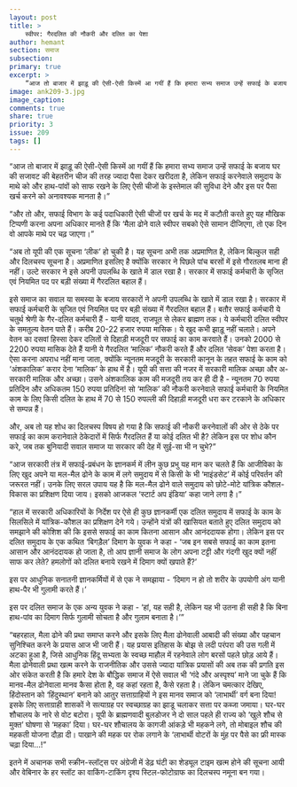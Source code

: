 ```yaml
---
layout: post
title: >
    स्वीपर: गैरदलित की नौकरी और दलित का पेशा
author: hemant
section: समाज
subsection:
primary: true
excerpt: >
    “आज तो बाजार में झाड़ू की ऐसी-ऐसी किस्में आ गयीं हैं कि हमारा सभ्य समाज उन्हें सफाई के बजाय घर की सजावट की बेहतरीन चीज की तरह ज्यादा पैसा देकर खरीदता है, लेकिन सफाई करनेवाले समुदाय के माथे को और हाथ-पांवों को साफ रखने के लिए ऐसी चीजों के इस्तेमाल की सुविधा देने ...
image: ank209-3.jpg
image_caption: 
comments: true
share: true
priority: 3
issue: 209
tags: []
---
```


“आज तो बाजार में झाड़ू की ऐसी-ऐसी किस्में आ गयीं हैं कि हमारा सभ्य समाज उन्हें सफाई के बजाय घर की सजावट की बेहतरीन चीज की तरह ज्यादा पैसा देकर खरीदता है, लेकिन सफाई करनेवाले समुदाय के माथे को और हाथ-पांवों को साफ रखने के लिए ऐसी चीजों के इस्तेमाल की सुविधा देने और इस पर पैसा खर्च करने को अनावश्यक मानता है।”

“और तो और, सफाई विभाग के कई पदाधिकारी ऐसी चीजों पर खर्च के मद में कटौती करते हुए यह मौखिक टिप्पणी करना अपना अधिकार मानते हैं कि ‘मैला ढोने वाले स्वीपर सबको ऐसे सामान दीजिएगा, तो एक दिन वो आपके माथे पर चढ़ जाएगा।”

“अब तो यूपी की एक सूचना ‘लीक’ हो चुकी है। यह सूचना अभी तक अप्रमाणित है, लेकिन बिल्कुल सही और दिलचस्प सूचना है। अप्रमाणित इसलिए है क्योंकि सरकार ने पिछले पांच बरसों में इसे गौरतलब माना ही नहीं। उल्टे सरकार ने इसे अपनी उपलब्धि के खाते में डाल रखा है। सरकार में सफाई कर्मचारी के सृजित एवं नियमित पद पर बड़ी संख्या में गैरदलित बहाल हैं।

इसे समाज का सवाल या समस्या के बजाय सरकारों ने अपनी उपलब्धि के खाते में डाल रखा है। सरकार में सफाई कर्मचारी के सृजित एवं नियमित पद पर बड़ी संख्या में गैरदलित बहाल हैं। बतौर सफाई कर्मचारी ये चतुर्थ श्रेणी के गैर-दलित कर्मचारी हैं - यानी यादव, राजपूत से लेकर ब्राह्मण तक। ये कर्मचारी दलित स्वीपर के समतुल्य वेतन पाते हैं। करीब 20-22 हजार रुपया मासिक। ये खुद कभी झाड़ू नहीं चलाते। अपने वेतन का दसवां हिस्सा देकर दलितों से दिहाड़ी मजदूरी पर सफाई का काम करवाते हैं। उनको 2000 से 2200 रुपया मासिक देते हैं यानी ये गैरदलित ‘मालिक’ नौकरी करते हैं और दलित ‘सेवक’ पेशा करता है। ऐसा करना अपराध नहीं माना जाता, क्योंकि न्यूनतम मजदूरी के सरकारी कानून के तहत सफाई के काम को ‘अंशकालिक’ करार देना ‘मालिक’ के हाथ में है। यूपी की सत्ता की नजर में सरकारी मालिक अच्छा और अ-सरकारी मालिक और अच्छा। उसने अंशकालिक काम की मजदूरी तय कर ही दी है - न्यूनतम 70 रुपया प्रतिदिन और अधिकतम 150 रुपया प्रतिदिन! सो ‘मालिक’ की नौकरी करनेवाले सफाई कर्मचारी के नियमित काम के लिए किसी दलित के हाथ में 70 से 150 रुपल्ली की दिहाड़ी मजदूरी धरा कर टरकाने के अधिकार से सम्पन्न हैं।

और, अब तो यह शोध का दिलचस्प विषय हो गया है कि सफाई की नौकरी करनेवालों की ओर से ठेके पर सफाई का काम करानेवाले ठेकेदारों में सिर्फ गैरदलित हैं या कोई दलित भी है? लेकिन इस पर शोध कौन करे, जब तक बुनियादी सवाल समाज या सरकार की देह में सुई-सा भी न चुभे?”

“आज सरकारी तंत्र में सफाई-प्रबंधन के ज्ञानकर्म में लीन कुछ प्रभु यह मान कर चलते हैं कि आजीविका के लिए खुद अपने या मल-मैल ढोने के काम में लगे समुदाय में से किसी के भी ‘माइंडसेट’ में कोई परिवर्तन की जरूरत नहीं। उनके लिए सरल उपाय यह है कि मल-मैल ढोने वाले समुदाय को छोटे-मोटे यांत्रिक कौशल-विकास का प्रशिक्षण दिया जाय। इसको आजकल ‘स्टार्ट अप इंडिया’ कहा जाने लगा है।”

“हाल में सरकारी अधिकारियों के निर्देश पर ऐसे ही कुछ ज्ञानकर्मी एक दलित समुदाय में सफाई के काम के सिलसिले में यांत्रिक-कौशल का प्रशिक्षण देने गये। उन्होंने यंत्रों की खासियत बताते हुए दलित समुदाय को समझाने की कोशिश की कि इससे सफाई का काम कितना आसान और आनंददायक होगा। लेकिन इस पर दलित समुदाय के एक कथित ‘बिगड़ैल’ दिमाग के युवक ने कहा - ‘जब इन सबसे सफाई का काम इतना आसान और आनंददायक हो जाता है, तो आप ज्ञानी समाज के लोग अपना टट्टी और गंदगी खुद क्यों नहीं साफ कर लेते? हमलोगों को दलित बनाये रखने में दिमाग क्यों खपाते हैं?’

इस पर आधुनिक सनातनी ज्ञानकर्मियों में से एक ने समझाया - ‘दिमाग न हो तो शरीर के उपयोगी अंग यानी हाथ-पैर भी गुलामी करते हैं।’

इस पर दलित समाज के एक अन्य युवक ने कहा - ‘हां, यह सही है, लेकिन यह भी उतना ही सही है कि बिना हाथ-पांव का दिमाग सिर्फ गुलामी सोचता है और गुलाम बनाता है।’”

“बहरहाल, मैला ढोने की प्रथा समाप्त करने और इसके लिए मैला ढोनेवाली आबादी की संख्या और पहचान सुनिश्चित करने के प्रयास आज भी जारी हैं। यह प्रयास इतिहास के बोझ से लदी परंपरा की उस गली में अटका हुआ है, जिसे आधुनिक हिंदू सभ्यता के स्वच्छ माहौल में रहनेवाले लोग बरसों पहले छोड़ आये हैं। मैला ढोनेवाली प्रथा खत्म करने के राजनीतिक और उससे ज्यादा यांत्रिक प्रयासों की अब तक की प्रगति इस ओर संकेत करती है कि हमारे देश के बौद्धिक समाज में ऐसे सवाल भी ‘गंदे और अस्पृश्य’ माने जा चुके हैं कि मानव-मैल ढोनेवाला मानव कैसा होता है, वह कहां रहता है, कैसे रहता है। लेकिन चमत्कार देखिए, हिंदोस्तान को ‘हिंदुस्थान’ बनाने को आतुर सत्ताग्राहियों ने इस मानव समाज को ‘लाभार्थी’ वर्ग बना दिया! इसके लिए सत्ताग्राही शासकों ने सत्याग्रह पर स्वच्छाग्रह का झाडू चलाकर सत्ता पर कब्जा जमाया। घर-घर शौचालय के नारे से वोट बटोरा। यूपी के ब्राह्मणवादी बुलडोजर ने दो साल पहले ही राज्य को ‘खुले शौच से मुक्त’ घोषणा से ‘महका’ दिया। घर-घर शौचालय के कागजी आंकड़े भी महकने लगे, तो मोबाइल शौच की महकती योजना दौड़ा दी। पाखाने की महक पर रोक लगाने के ‘लाभार्थी वोटरों के मुंह पर पैसे का फ्री मास्क चढ़ा दिया...!”

इतने में अचानक सभी स्क्रीन-स्लॉट्स पर अंग्रेजी में डेढ़ घंटी का शेड्यूल टाइम खत्म होने की सूचना आयी और वेबिनार के हर स्लॉट का वाकिंग-टाकिंग दृश्य स्टिल-फोटोग्राफ का दिलचस्प नमूना बन गया। 